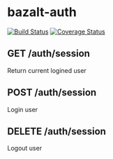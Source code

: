 bazalt-auth
===========


[![Build Status](https://travis-ci.org/esvit/bazalt-auth.png)](https://travis-ci.org/esvit/bazalt-auth) [![Coverage Status](https://coveralls.io/repos/esvit/bazalt-auth/badge.png)](https://coveralls.io/r/esvit/bazalt-auth)


## GET /auth/session

Return current logined user

## POST /auth/session

Login user

## DELETE /auth/session

Logout user